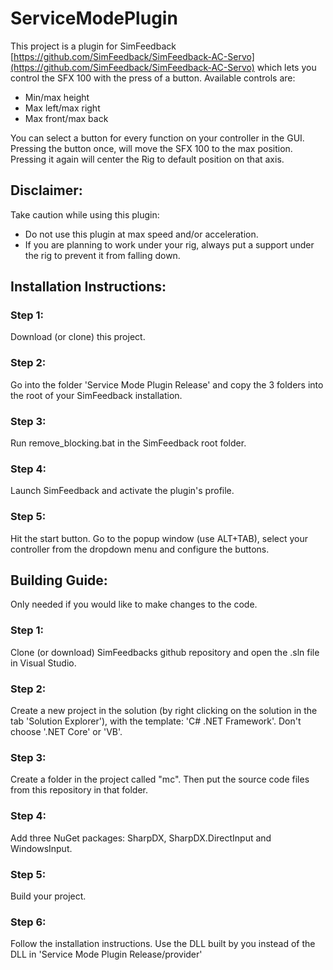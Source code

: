 # ServiceModePlugin
This project is a plugin for SimFeedback [https://github.com/SimFeedback/SimFeedback-AC-Servo](https://github.com/SimFeedback/SimFeedback-AC-Servo) which lets you control the SFX 100 with the press of a button.
Available controls are:
- Min/max height
- Max left/max right
- Max front/max back

You can select a button for every function on your controller in the GUI.
Pressing the button once, will move the SFX 100 to the max position. Pressing it again will center the Rig to default position on that axis.

## Disclaimer:
Take caution while using this plugin:
- Do not use this plugin at max speed and/or acceleration.
- If you are planning to work under your rig, always put a support under the rig to prevent it from falling down.

## Installation Instructions:

### Step 1:
Download (or clone) this project.

### Step 2:
Go into the folder 'Service Mode Plugin Release' and copy the 3 folders into the root of your SimFeedback installation.

### Step 3:
Run remove_blocking.bat in the SimFeedback root folder.

### Step 4:
Launch SimFeedback and activate the plugin's profile.

### Step 5:
Hit the start button. Go to the popup window (use ALT+TAB), select your controller from the dropdown menu and configure the buttons.




## Building Guide:
Only needed if you would like to make changes to the code.
### Step 1:
Clone (or download) SimFeedbacks github repository and open the .sln file in Visual Studio.

### Step 2:
Create a new project in the solution (by right clicking on the solution in the tab 'Solution Explorer'), with the template: 'C# .NET Framework'. Don't choose '.NET Core' or 'VB'.

### Step 3:
Create a folder in the project called "mc". Then put the source code files from this repository in that folder.

### Step 4:
Add three NuGet packages: SharpDX, SharpDX.DirectInput and WindowsInput.

### Step 5:
Build your project.

### Step 6:
Follow the installation instructions. Use the DLL built by you instead of the DLL in 'Service Mode Plugin Release/provider'
